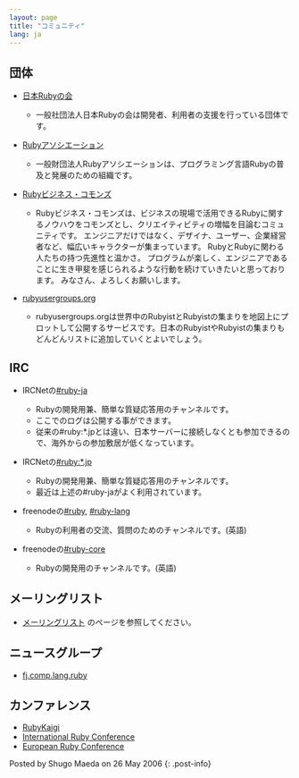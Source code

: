 ```yaml
---
layout: page
title: "コミュニティ"
lang: ja
---
```


## 団体

* [日本Rubyの会][1]
  * 一般社団法人日本Rubyの会は開発者、利用者の支援を行っている団体です。

* [Rubyアソシエーション][2]
  * 一般財団法人Rubyアソシエーションは、プログラミング言語Rubyの普及と発展のための組織です。

* [Rubyビジネス・コモンズ][3]
  * Rubyビジネス・コモンズは、ビジネスの現場で活用できるRubyに関するノウハウをコモンズとし、クリエイティビティの増幅を目論むコミュニティです。
    エンジニアだけではなく、デザイナ、ユーザー、企業経営者など、幅広いキャラクターが集まっています。
    RubyとRubyに関わる人たちの持つ先進性と温かさ。
    プログラムが楽しく、エンジニアであることに生き甲斐を感じられるような行動を続けていきたいと思っております。
    みなさん、よろしくお願いします。

* [rubyusergroups.org][4]
  * rubyusergroups.orgは世界中のRubyistとRubyistの集まりを地図上にプロットして公開するサービスです。日本のRubyistやRubyistの集まりもどんどんリストに追加していくとよいでしょう。

## IRC

* IRCNetの[#ruby-ja](irc://irc.ircnet.ne.jp/%23ruby:*.jp?charset=iso-2022-jp)
  * Rubyの開発用兼、簡単な質疑応答用のチャンネルです。
  * ここでのログは公開する事ができます。
  * 従来の#ruby:\*.jpとは違い、日本サーバーに接続しなくとも参加できるので、海外からの参加敷居が低くなっています。

* IRCNetの[#ruby:\*.jp](irc://irc.ircnet.ne.jp/%23ruby:*.jp?charset=iso-2022-jp)
  * Rubyの開発用兼、簡単な質疑応答用のチャンネルです。
  * 最近は上述の#ruby-jaがよく利用されています。

* freenodeの[#ruby](irc://freenode/%23ruby?charset=utf-8),
  [#ruby-lang](irc://freenode/%23ruby-lang?charset=utf-8)
  * Rubyの利用者の交流、質問のためのチャンネルです。(英語)

* freenodeの[#ruby-core](irc://freenode/%23ruby-core?charset=utf-8)
  * Rubyの開発用のチャンネルです。(英語)

## メーリングリスト

* [メーリングリスト](/ja/community/mailing-lists/) のページを参照してください。

## ニュースグループ

* [fj.comp.lang.ruby](news:fj.comp.lang.ruby)

## カンファレンス

* [RubyKaigi][5]
* [International Ruby Conference][6]
* [European Ruby Conference][7]

Posted by Shugo Maeda on 26 May 2006
{: .post-info}



[1]: http://ruby-no-kai.org/
[2]: http://www.ruby.or.jp/
[3]: http://www.rubybizcommons.jp/
[4]: http://www.rubyusergroups.org/
[5]: http://rubykaigi.org
[6]: http://www.rubyconf.org/
[7]: http://euruko.org
